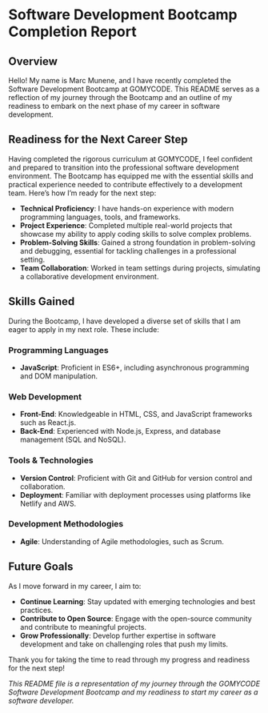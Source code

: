 # Software Development Bootcamp Completion Report

## Overview

Hello! My name is Marc Munene, and I have recently completed the Software Development Bootcamp at GOMYCODE. This README serves as a reflection of my journey through the Bootcamp and an outline of my readiness to embark on the next phase of my career in software development.

## Readiness for the Next Career Step

Having completed the rigorous curriculum at GOMYCODE, I feel confident and prepared to transition into the professional software development environment. The Bootcamp has equipped me with the essential skills and practical experience needed to contribute effectively to a development team. Here’s how I’m ready for the next step:

- **Technical Proficiency**: I have hands-on experience with modern programming languages, tools, and frameworks.
- **Project Experience**: Completed multiple real-world projects that showcase my ability to apply coding skills to solve complex problems.
- **Problem-Solving Skills**: Gained a strong foundation in problem-solving and debugging, essential for tackling challenges in a professional setting.
- **Team Collaboration**: Worked in team settings during projects, simulating a collaborative development environment.

## Skills Gained

During the Bootcamp, I have developed a diverse set of skills that I am eager to apply in my next role. These include:

### Programming Languages
- **JavaScript**: Proficient in ES6+, including asynchronous programming and DOM manipulation.

### Web Development
- **Front-End**: Knowledgeable in HTML, CSS, and JavaScript frameworks such as React.js.
- **Back-End**: Experienced with Node.js, Express, and database management (SQL and NoSQL).

### Tools & Technologies
- **Version Control**: Proficient with Git and GitHub for version control and collaboration.
- **Deployment**: Familiar with deployment processes using platforms like Netlify and AWS.

### Development Methodologies
- **Agile**: Understanding of Agile methodologies, such as Scrum.

## Future Goals

As I move forward in my career, I aim to:
- **Continue Learning**: Stay updated with emerging technologies and best practices.
- **Contribute to Open Source**: Engage with the open-source community and contribute to meaningful projects.
- **Grow Professionally**: Develop further expertise in software development and take on challenging roles that push my limits.

Thank you for taking the time to read through my progress and readiness for the next step!

*This README file is a representation of my journey through the GOMYCODE Software Development Bootcamp and my readiness to start my career as a software developer.*
